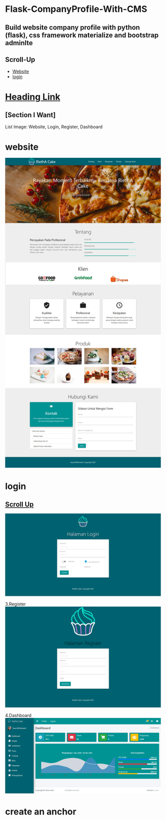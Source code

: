 # Flask-CompanyProfile-With-CMS
## Build website company profile with python (flask), css framework materialize and bootstrap adminlte
## Scroll-Up
* [Website](#website)
* [login](#login)




# [Heading Link](#section-i-want)

## [Section I Want] 
List Image:
Website, Login, Register, Dashboard


# website
![alt text](https://raw.githubusercontent.com/fauziafifnevandi/Flask-CompanyProfile-With-CMS/main/screenshoot/website.jpg)

# login
## [Scroll Up](#Scroll-Up)
![alt text](https://raw.githubusercontent.com/fauziafifnevandi/Flask-CompanyProfile-With-CMS/main/screenshoot/login.png)

3.Register
![alt text](https://raw.githubusercontent.com/fauziafifnevandi/Flask-CompanyProfile-With-CMS/main/screenshoot/register.png)

4.Dashboard
![alt text](https://raw.githubusercontent.com/fauziafifnevandi/Flask-CompanyProfile-With-CMS/main/screenshoot/dashboard.png)

# create an anchor
